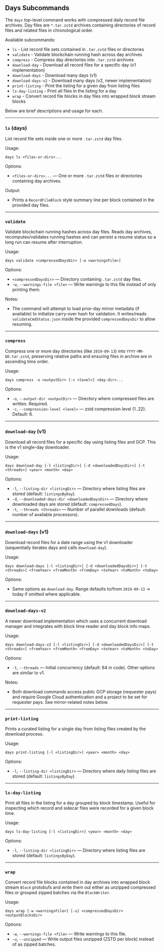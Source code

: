 ## Days Subcommands

The `days` top-level command works with compressed daily record file archives. Day files are `*.tar.zstd` archives containing directories of record files and related files in chronological order.

Available subcommands:
- `ls` - List record file sets contained in `.tar.zstd` files or directories
- `validate` - Validate blockchain running hash across day archives
- `compress` - Compress day directories into `.tar.zstd` archives
- `download-day` - Download all record files for a specific day (v1 implementation)
- `download-days` - Download many days (v1)
- `download-days-v2` - Download many days (v2, newer implementation)
- `print-listing` - Print the listing for a given day from listing files
- `ls-day-listing` - Print all files in the listing for a day
- `wrap` - Convert record file blocks in day files into wrapped block stream blocks

Below are brief descriptions and usage for each.

---

### `ls` (days)

List record file sets inside one or more `.tar.zstd` day files.

Usage:

```
days ls <files-or-dirs>...
```

Options:
- `<files-or-dirs>...` — One or more `.tar.zstd` files or directories containing day archives.

Output:
- Prints a `RecordFileBlock` style summary line per block contained in the provided day files.

---

### `validate`

Validate blockchain running hashes across day files. Reads day archives, recomputes/validates running hashes and can persist a resume status so a long run can resume after interruption.

Usage:

```
days validate <compressedDaysDir> [-w <warningsFile>]
```

Options:
- `<compressedDaysDir>` — Directory containing `.tar.zstd` day files.
- `-w`, `--warnings-file <file>` — Write warnings to this file instead of only printing them.

Notes:
- The command will attempt to load prior-day mirror metadata (if available) to initialize carry-over hash for validation. It writes/reads `validateCmdStatus.json` inside the provided `compressedDaysDir` to allow resuming.

---

### `compress`

Compress one or more day directories (like `2019-09-13`) into `YYYY-MM-DD.tar.zstd`, preserving relative paths and ensuring files in archive are in ascending time order.

Usage:

```
days compress -o <outputDir> [-c <level>] <day-dir>...
```

Options:
- `-o`, `--output-dir <outputDir>` — Directory where compressed files are written. Required.
- `-c`, `--compression-level <level>` — zstd compression level (1..22). Default: 6.

---

### `download-day` (v1)

Download all record files for a specific day using listing files and GCP. This is the v1 single-day downloader.

Usage:

```
days download-day [-l <listingDir>] [-d <downloadedDaysDir>] [-t <threads>] <year> <month> <day>
```

Options:
- `-l`, `--listing-dir <listingDir>` — Directory where listing files are stored (default: `listingsByDay`).
- `-d`, `--downloaded-days-dir <downloadedDaysDir>` — Directory where downloaded days are stored (default: `compressedDays`).
- `-t`, `--threads <threads>` — Number of parallel downloads (default: number of available processors).

---

### `download-days` (v1)

Download record files for a date range using the v1 downloader (sequentially iterates days and calls `download-day`).

Usage:

```
days download-days [-l <listingDir>] [-d <downloadedDaysDir>] [-t <threads>] <fromYear> <fromMonth> <fromDay> <toYear> <toMonth> <toDay>
```

Options:
- Same options as `download-day`. Range defaults to/from `2019-09-13` → today if omitted where applicable.

---

### `download-days-v2`

A newer download implementation which uses a concurrent download manager and integrates with block time reader and day block info maps.

Usage:

```
days download-days-v2 [-l <listingDir>] [-d <downloadedDaysDir>] [-t <threads>] <fromYear> <fromMonth> <fromDay> <toYear> <toMonth> <toDay>
```

Options:
- `-t`, `--threads` — Initial concurrency (default: 64 in code). Other options are similar to v1.

Notes:
- Both download commands access public GCP storage (requester pays) and require Google Cloud authentication and a project to be set for requester pays. See mirror-related notes below.

---

### `print-listing`

Prints a curated listing for a single day from listing files created by the download process.

Usage:

```
days print-listing [-l <listingDir>] <year> <month> <day>
```

Options:
- `-l`, `--listing-dir <listingDir>` — Directory where daily listing files are stored (default: `listingsByDay`).

---

### `ls-day-listing`

Print all files in the listing for a day grouped by block timestamp. Useful for inspecting which record and sidecar files were recorded for a given block time.

Usage:

```
days ls-day-listing [-l <listingDir>] <year> <month> <day>
```

Options:
- `-l`, `--listing-dir <listingDir>` — Directory where listing files are stored (default: `listingsByDay`).

---

### `wrap`

Convert record file blocks contained in day archives into wrapped block stream `Block` protobufs and write them out either as unzipped compressed files or grouped zipped batches via the `BlockWriter`.

Usage:

```
days wrap [-w <warningsFile>] [-u] <compressedDaysDir> <outputBlocksDir>
```

Options:
- `-w`, `--warnings-file <file>` — Write warnings to this file.
- `-u`, `--unzipped` — Write output files unzipped (ZSTD per block) instead of as zipped batches.

